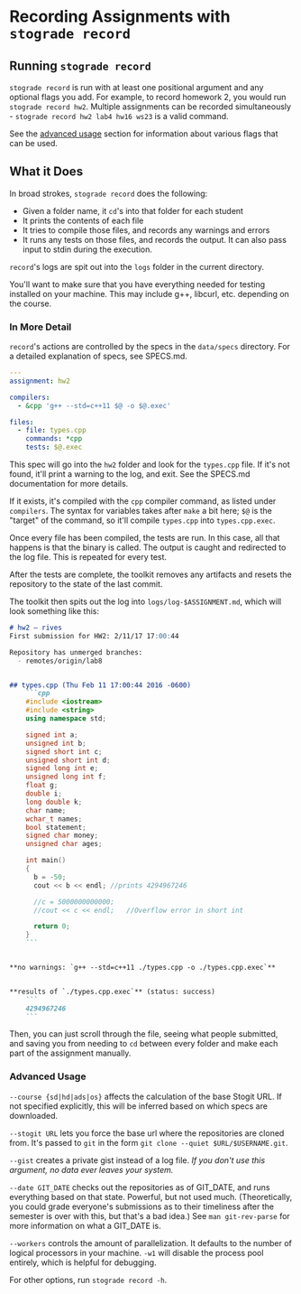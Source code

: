 # Recording Assignments with `stograde record`

## Running `stograde record`

`stograde record` is run with at least one positional argument and any optional flags you add.
For example, to record homework 2, you would run `stograde record hw2`.
Multiple assignments can be recorded simultaneously - `stograde record hw2 lab4 hw16 ws23` is a valid command.

See the [advanced usage](#advanced-usage) section for information about various flags that can be used.

## What it Does

In broad strokes, `stograde record` does the following:

- Given a folder name, it `cd`'s into that folder for each student
- It prints the contents of each file
- It tries to compile those files, and records any warnings and errors
- It runs any tests on those files, and records the output.
It can also pass input to stdin during the execution.

`record`'s logs are spit out into the `logs` folder in the current directory.

You'll want to make sure that you have everything needed for testing installed on your machine.
This may include g++, libcurl, etc. depending on the course.

### In More Detail
`record`'s actions are controlled by the specs in the `data/specs` directory.
For a detailed explanation of specs, see SPECS.md.

```yaml
---
assignment: hw2

compilers:
  - &cpp 'g++ --std=c++11 $@ -o $@.exec'

files:
  - file: types.cpp
    commands: *cpp
    tests: $@.exec
```

This spec will go into the `hw2` folder and look for the `types.cpp` file.
If it's not found, it'll print a warning to the log, and exit.
See the SPECS.md documentation for more details.

If it exists, it's compiled with the `cpp` compiler command, as listed under `compilers`.
The syntax for variables takes after `make` a bit here; `$@` is the "target" of the command, so it'll compile `types.cpp` into `types.cpp.exec`.

Once every file has been compiled, the tests are run.
In this case, all that happens is that the binary is called.
The output is caught and redirected to the log file.
This is repeated for every test.

After the tests are complete, the toolkit removes any artifacts and resets the repository to the state of the last commit.

The toolkit then spits out the log into `logs/log-$ASSIGNMENT.md`, which will look something like this:

```markdown
# hw2 – rives
First submission for HW2: 2/11/17 17:00:44

Repository has unmerged branches:
  - remotes/origin/lab8


## types.cpp (Thu Feb 11 17:00:44 2016 -0600)
    ```cpp
    #include <iostream>
    #include <string>
    using namespace std;

    signed int a;
    unsigned int b;
    signed short int c;
    unsigned short int d;
    signed long int e;
    unsigned long int f;
    float g;
    double i;
    long double k;
    char name;
    wchar_t names;
    bool statement;
    signed char money;
    unsigned char ages;

    int main()
    {
      b = -50;
      cout << b << endl; //prints 4294967246

      //c = 5000000000000;
      //cout << c << endl;   //Overflow error in short int

      return 0;
    }
    ```


**no warnings: `g++ --std=c++11 ./types.cpp -o ./types.cpp.exec`**


**results of `./types.cpp.exec`** (status: success)
    ```
    4294967246
    ```
```

Then, you can just scroll through the file, seeing what people submitted, and saving you from needing to `cd` between every folder and make each part of the assignment manually.

### Advanced Usage
`--course {sd|hd|ads|os}` affects the calculation of the base Stogit URL.
If not specified explicitly, this will be inferred based on which specs are downloaded. 

`--stogit URL` lets you force the base url where the repositories are cloned from.
It's passed to `git` in the form `git clone --quiet $URL/$USERNAME.git`.

`--gist` creates a private gist instead of a log file.
*If you don't use this argument, no data ever leaves your system.*

`--date GIT_DATE` checks out the repositories as of GIT\_DATE, and runs everything based on that state.
Powerful, but not used much.
(Theoretically, you could grade everyone's submissions as to their timeliness after the semester is over with this, but that's a bad idea.)
See `man git-rev-parse` for more information on what a GIT\_DATE is.

`--workers` controls the amount of parallelization.
It defaults to the number of logical processors in your machine.
`-w1` will disable the process pool entirely, which is helpful for debugging.

For other options, run `stograde record -h`.
